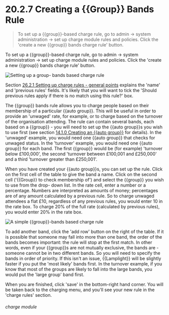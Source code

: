 # 20.2.7    Creating a {{Group}} Bands Rule

> To set up a {{group}}-based charge rule, go to admin -> system administration -> set up charge module rules and policies. Click the 'create a new {{group}} bands charge rule' button. 

To set up a {{group}}-based charge rule, go to admin -> system administration -> set up charge module rules and policies. Click the 'create a new {{group}} bands charge rule' button. 

![Setting up a group- bands based charge rule](248a.png)

Section [26.2.1  Setting up charge rules - general points](/help/index/p/26.2.1) explains the 'name' and 'previous rules' fields. It's likely that you will want to tick the 'Should previous rules apply if there is no match using this rule?' box. 

The {{group}} bands rule allows you to charge people based on their membership of a particular {{auto group}}. This will be useful in order to provide an 'unwaged' rate, for example, or to charge based on the turnover of the organisation attending. The rule can contain several bands, each based on a {{group}} - you will need to set up the {{auto group}}s you wish to use first (see section [14.1.0  Creating an {{auto group}}](/help/index/p/14.1.0) for details). In the 'unwaged' example, you would need one {{auto group}} that checks for unwaged status. In the 'turnover' example, you would need one {{auto group}} for each band. The first {{group}} would be (for example) 'turnover below £100,000', the second 'turnover between £100,001 and £250,000' and a third 'turnover greater than £250,001'. 

When you have created your {{auto group}}s, you can set up the rule. Click on the first cell of the table to give the band a name. Click on the second cell ('{{Group}} to check membership of') and select the {{group}} you wish to use from the drop- down list. In the rate cell, enter a number or a percentage. Numbers are interpreted as amounts of money; percentages are of any amount calculated by a previous rule. So to charge unwaged attendees a flat £10, regardless of any previous rules, you would enter 10 in the rate box. To charge 20% of the full rate (calculated by previous rules), you would enter 20% in the rate box. 

![A simple {{group}}-bands based charge rule](248b.png)

To add another band, click the 'add row' button on the right of the table. If it is possible that someone may fall into more than one band, the order of the bands becomes important: the rule will stop at the first match. In other words, even if your {{group}}s are not mutually exclusive, the bands are - someone cannot be in two different bands. So you will need to specify the bands in order of priority. If this isn't an issue, {{Lamplight}} will be slightly faster if you put the 'most likely' bands first. In the turnover example, if you know that most of the groups are likely to fall into the large bands, you would put the 'large group' band first. 

When you are finished, click 'save' in the bottom-right hand corner. You will be taken back to the charging menu, and you'll see your new rule in the 'charge rules' section. 

###### charge module

